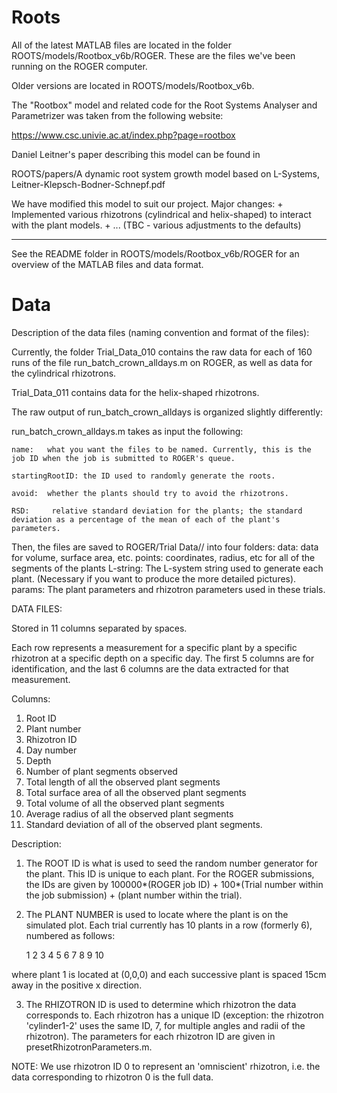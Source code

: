 # Roots

All of the latest MATLAB files are located in the folder ROOTS/models/Rootbox_v6b/ROGER. These are the files we've been running on the ROGER computer. 

Older versions are located in ROOTS/models/Rootbox_v6b.


The "Rootbox" model and related code for the Root Systems Analyser and Parametrizer was taken from the following website:

https://www.csc.univie.ac.at/index.php?page=rootbox

Daniel Leitner's paper describing this model can be found in 

ROOTS/papers/A dynamic root system growth model based on L-Systems, Leitner-Klepsch-Bodner-Schnepf.pdf


We have modified this model to suit our project.
Major changes:
	+ Implemented various rhizotrons (cylindrical and helix-shaped) to interact with the plant models.
	+ ... (TBC - various adjustments to the defaults)

----------------------------------------------------------------

See the README folder in ROOTS/models/Rootbox_v6b/ROGER for an overview of the MATLAB files and data format.

# Data
Description of the data files (naming convention and format of the files):

Currently, the folder Trial_Data_010 contains the raw data for each of 160 runs of the file run_batch_crown_alldays.m on ROGER, as well as data for the cylindrical rhizotrons.

Trial_Data_011 contains data for the helix-shaped rhizotrons.



The raw output of run_batch_crown_alldays is organized slightly differently:

run_batch_crown_alldays.m takes as input the following:
 
	name:   what you want the files to be named. Currently, this is the job ID when the job is submitted to ROGER's queue.

	startingRootID: the ID used to randomly generate the roots.

	avoid:  whether the plants should try to avoid the rhizotrons.

	RSD: 	 relative standard deviation for the plants; the standard deviation as a percentage of the mean of each of the plant's parameters.


Then, the files are saved to ROGER/Trial Data/<name>/
into four folders:
	data:		data for volume, surface area, etc.
	points:	coordinates, radius, etc for all of the segments of the plants
	L-string:	The L-system string used to generate each plant. (Necessary if you want to produce the more detailed pictures).
	params:	The plant parameters and rhizotron parameters used in these trials.


DATA FILES:

Stored in 11 columns separated by spaces.

Each row represents a measurement for a specific plant by a specific rhizotron at a specific depth on a specific day. The first 5 columns are for identification, and the last 6 columns are the data extracted for that measurement.

Columns:
1. Root ID
2. Plant number
3. Rhizotron ID
4. Day number
5. Depth
6. Number of plant segments observed
7. Total length of all the observed plant segments
8. Total surface area of all the observed plant segments
9. Total volume of all the observed plant segments
10. Average radius of all the observed plant segments
11. Standard deviation of all of the observed plant segments.

Description:
1. The ROOT ID is what is used to seed the random number generator for the plant. This ID is unique to each plant. For the ROGER submissions, the IDs are given by 100000*(ROGER job ID) + 100*(Trial number within the job submission) + (plant number within the trial).

2. The PLANT NUMBER is used to locate where the plant is on the simulated plot. Each trial currently has 10 plants in a row (formerly 6), numbered as follows:

	1  2  3  4  5  6  7  8  9  10

where plant 1 is located at (0,0,0) and each successive plant is spaced 15cm away in the positive x direction.

3. The RHIZOTRON ID is used to determine which rhizotron the data corresponds to. Each rhizotron has a unique ID (exception: the rhizotron 'cylinder1-2' uses the same ID, 7,  for multiple angles and radii of the rhizotron). The parameters for each rhizotron ID are given in presetRhizotronParameters.m.

NOTE: We use rhizotron ID 0 to represent an 'omniscient' rhizotron, i.e. the data corresponding to rhizotron 0 is the full data.



